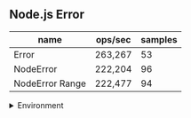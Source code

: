 ## Node.js Error

|name|ops/sec|samples|
|-|-|-|
|Error|263,267|53|
|NodeError|222,204|96|
|NodeError Range|222,477|94|


<details>
<summary>Environment</summary>

* __Machine:__ linux x64 | 4 vCPUs | 15.2GB Mem
* __Run:__ Fri May 03 2024 22:02:03 GMT+0000 (Coordinated Universal Time)
</details>

<!--
{"environment":{"platform":"linux","arch":"x64","cpus":4,"totalMemory":15.245216369628906},"benchmarks":[{"name":"Error","opsSec":263266.5501079072,"samples":3},{"name":"NodeError","opsSec":222204.40298827566,"samples":3},{"name":"NodeError Range","opsSec":222476.66404335015,"samples":3}]}-->
